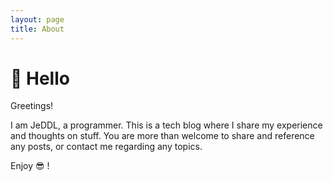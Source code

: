 ```yaml
---
layout: page
title: About
---
```


# 👋 Hello

Greetings!

I am JeDDL, a programmer. This is a tech blog where I share my experience and thoughts on stuff.
You are more than welcome to share and reference any posts, or contact me regarding any topics.

Enjoy 😎 !
